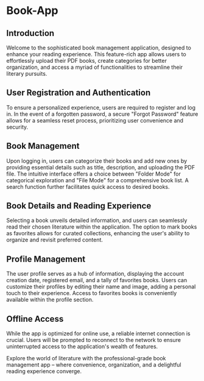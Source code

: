 # Book-App

## Introduction
Welcome to the sophisticated book management application, designed to enhance your reading experience. This feature-rich app allows users to effortlessly upload their PDF books, create categories for better organization, and access a myriad of functionalities to streamline their literary pursuits.

## User Registration and Authentication
To ensure a personalized experience, users are required to register and log in. In the event of a forgotten password, a secure "Forgot Password" feature allows for a seamless reset process, prioritizing user convenience and security.

## Book Management
Upon logging in, users can categorize their books and add new ones by providing essential details such as title, description, and uploading the PDF file. The intuitive interface offers a choice between "Folder Mode" for categorical exploration and "File Mode" for a comprehensive book list. A search function further facilitates quick access to desired books.

## Book Details and Reading Experience
Selecting a book unveils detailed information, and users can seamlessly read their chosen literature within the application. The option to mark books as favorites allows for curated collections, enhancing the user's ability to organize and revisit preferred content.

## Profile Management
The user profile serves as a hub of information, displaying the account creation date, registered email, and a tally of favorites books. Users can customize their profiles by editing their name and image, adding a personal touch to their experience. Access to favorites books is conveniently available within the profile section.

## Offline Access
While the app is optimized for online use, a reliable internet connection is crucial. Users will be prompted to reconnect to the network to ensure uninterrupted access to the application's wealth of features.

Explore the world of literature with the professional-grade book management app – where convenience, organization, and a delightful reading experience converge.
